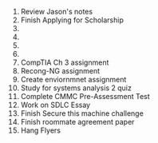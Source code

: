 1. Review Jason's notes
2. Finish Applying for Scholarship
3. 
4. 
5. 
6. 
7. CompTIA Ch 3 assignment
8. Recong-NG assignment
9. Create enviornmnet assignment
10. Study for systems analysis 2 quiz
11. Complete CMMC Pre-Assessment Test
12. Work on SDLC Essay
13. Finish Secure this machine challenge
14. Finish roommate agreement paper
15. Hang Flyers
